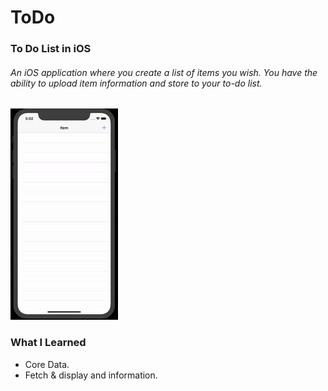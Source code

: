 # ToDo

### To Do List in iOS

###### An iOS application where you create a list of items you wish. You have the ability to upload item information and store to your to-do list.

![](gif/to-do.gif)

### What I Learned

* Core Data.
* Fetch & display and information. 
